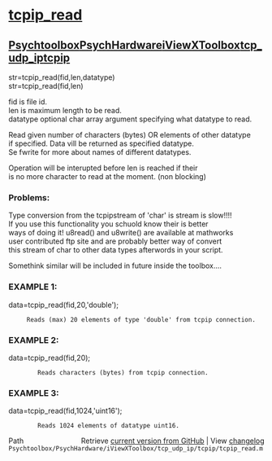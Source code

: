 # [tcpip_read](tcpip_read)
## [Psychtoolbox](Psychtoolbox)[PsychHardware](PsychHardware)[iViewXToolbox](iViewXToolbox)[tcp_udp_ip](tcp_udp_ip)[tcpip](tcpip)

str=tcpip\_read(fid,len,datatype)  
str=tcpip\_read(fid,len)  
  
fid       is file id.  
len       is maximum length to be read.  
datatype  optional char array argument specifying what datatype to read.  
  
Read given number of characters (bytes) OR elements of other datatype  
if specified. Data vill be returned as specified datatype.  
Se  fwrite   for more about names of different datatypes.  
  
Operation will be interupted before len is reached if their  
is no more character to read at the moment. (non blocking)  
  
  
### Problems:  
  
Type conversion from the tcpipstream of 'char' is stream is slow!!!!  
If you use this functionality you schuold know their is better  
ways of doing it! u8read()   and u8write() are available at mathworks    
user contributed ftp site and are probably better way of convert  
this stream of char to other data types afterwords in your script.  
  
Somethink similar will be included in future inside the toolbox....  
  
  
### EXAMPLE 1:  
  
   data=tcpip\_read(fid,20,'double');  
  
         Reads (max) 20 elements of type 'double' from tcpip connection.  
  
  
### EXAMPLE 2:  
  
   data=tcpip\_read(fid,20);  
  
            Reads characters (bytes) from tcpip connection.  
  
  
### EXAMPLE 3:  
  
   data=tcpip\_read(fid,1024,'uint16');  
  
            Reads 1024 elements of datatype uint16.  
  




<div class="code_header" style="text-align:right;">
  <span style="float:left;">Path&nbsp;&nbsp;</span> <span class="counter">Retrieve <a href=
  "https://raw.github.com/Psychtoolbox-3/Psychtoolbox-3/beta/Psychtoolbox/PsychHardware/iViewXToolbox/tcp_udp_ip/tcpip/tcpip_read.m">current version from GitHub</a> | View <a href=
  "https://github.com/Psychtoolbox-3/Psychtoolbox-3/commits/beta/Psychtoolbox/PsychHardware/iViewXToolbox/tcp_udp_ip/tcpip/tcpip_read.m">changelog</a></span>
</div>
<div class="code">
  <code>Psychtoolbox/PsychHardware/iViewXToolbox/tcp_udp_ip/tcpip/tcpip_read.m</code>
</div>

